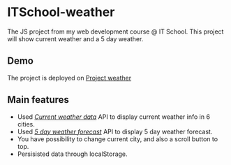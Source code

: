 # ITSchool-weather

The JS project from my web development course @ IT School.
This project will show current weather and a 5 day weather.

## Demo

The project is deployed on [Project weather](https://weather-barbuseric.netlify.app/)

## Main features

- Used [_Current weather data_](https://openweathermap.org/current) API to display current weather info in 6 cities.
- Used [_5 day weather forecast_](https://openweathermap.org/forecast5) API to display 5 day weather forecast.
- You have possibility to change current city, and also a scroll button to top.
- Persisisted data through localStorage.

